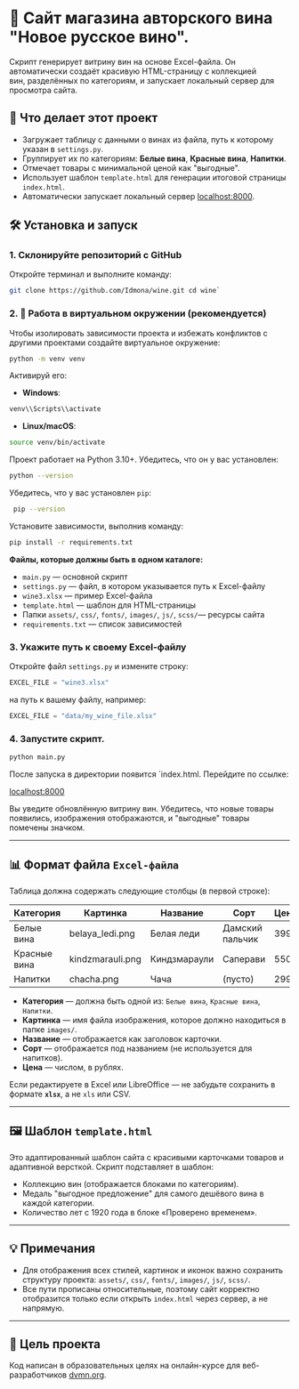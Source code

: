 # 🥂 Сайт магазина авторского вина "Новое русское вино".


Скрипт генерирует витрину вин на основе Excel-файла. Он автоматически создаёт красивую HTML-страницу с коллекцией вин, разделённых по категориям, и запускает локальный сервер для просмотра сайта.


## 📌 Что делает этот проект

- Загружает таблицу с данными о винах из файла, путь к которому указан в `settings.py`.
- Группирует их по категориям: **Белые вина**, **Красные вина**, **Напитки**.
- Отмечает товары с минимальной ценой как "выгодные".
- Использует шаблон `template.html` для генерации итоговой страницы `index.html`.
- Автоматически запускает локальный сервер [localhost:8000](http://localhost:8000).

## 🛠️ Установка и запуск

### 1. Склонируйте репозиторий с GitHub

Откройте терминал и выполните команду:

```bash
git clone https://github.com/Idmona/wine.git cd wine`
```

###  2. 🧪 Работа в виртуальном окружении (рекомендуется)

Чтобы изолировать зависимости проекта и избежать конфликтов с другими проектами создайте виртуальное окружение:

```bash
python -m venv venv
```

 Активируй его:

- **Windows**:
```bash
venv\\Scripts\\activate
```

- **Linux/macOS**:
```bash
source venv/bin/activate
```

Проект работает на Python 3.10+. Убедитесь, что он у вас установлен:

```bash
python --version
```

Убедитесь, что у вас установлен `pip`:

```bash
 pip --version
```


Установите зависимости, выполнив команду:

```bash
pip install -r requirements.txt
```

**Файлы, которые должны быть в одном каталоге:**

- `main.py` — основной скрипт
- `settings.py` — файл, в котором указывается путь к Excel-файлу
- `wine3.xlsx` — пример Excel-файла
- `template.html` — шаблон для HTML-страницы
- Папки `assets/`, `css/`, `fonts/`, `images/`, `js/`, `scss/`— ресурсы сайта
- `requirements.txt` — список зависимостей

### 3. Укажите путь к своему Excel-файлу

Откройте файл `settings.py` и измените строку:

```python
EXCEL_FILE = "wine3.xlsx"
```

на путь к вашему файлу, например:

```python
EXCEL_FILE = "data/my_wine_file.xlsx"
```

### 4. Запустите скрипт.

```bash
python main.py
```

После запуска в директории появится `index.html.
Перейдите по ссылке:


[localhost:8000](http://localhost:8000)


Вы уведите обновлённую витрину вин. Убедитесь, что новые товары появились, изображения отображаются, и "выгодные" товары помечены значком.

---

## 📊 Формат файла `Excel-файла`

Таблица должна содержать следующие столбцы (в первой строке):

| Категория      | Картинка             | Название         | Сорт            | Цена  |
|----------------|----------------------|------------------|------------------|-------|
| Белые вина     | belaya_ledi.png      | Белая леди       | Дамский пальчик | 399   |
| Красные вина   | kindzmarauli.png     | Киндзмараули     | Саперави        | 550   |
| Напитки        | chacha.png           | Чача             | (пусто)         | 299   |

- **Категория** — должна быть одной из: `Белые вина`, `Красные вина`, `Напитки`.
- **Картинка** — имя файла изображения, которое должно находиться в папке `images/`.
- **Название** — отображается как заголовок карточки.
- **Сорт** — отображается под названием (не используется для напитков).
- **Цена** — числом, в рублях.

Если редактируете в Excel или LibreOffice — не забудьте сохранить в формате **`xlsx`**, а не `xls` или CSV.


---

## 🖼️ Шаблон `template.html`

Это адаптированный шаблон сайта с красивыми карточками товаров и адаптивной версткой. Скрипт подставляет в шаблон:

- Коллекцию вин (отображается блоками по категориям).
- Медаль "выгодное предложение" для самого дешёвого вина в каждой категории.
- Количество лет с 1920 года в блоке «Проверено временем».

---

## 💡 Примечания

- Для отображения всех стилей, картинок и иконок важно сохранить структуру проекта: `assets/`, `css/`, `fonts/`, `images/`, `js/`, `scss/`.
- Все пути прописаны относительные, поэтому сайт корректно отобразится только если открыть `index.html` через сервер, а не напрямую.

----

## 🎯 Цель проекта

Код написан в образовательных целях на онлайн-курсе для веб-разработчиков [dvmn.org](https://dvmn.org/).